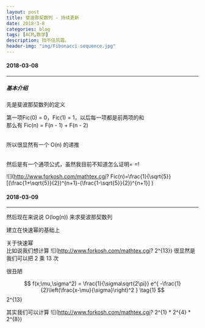 ```yaml
---
layout: post
title: 斐波那契数列 - 持续更新
date: 2018-3-8
categories: blog
tags: [ACM,数学]
description: 挡不住风霜。
header-img: "img/Fibonacci sequence.jpg"
---
```


#### 2018-03-08
***

##### 基本介绍

先是斐波那契数列的定义

第一项Fic(0) = 0，Fic(1) = 1，以后每一项都是前两项的和<br>
那么有    Fic(n) = F(n - 1) + F(n - 2)<br><br>

所以很显然有一个 O(n) 的递推<br><br>

然后是有一个通项公式，虽然我目前不知道怎么证明= =!<br>

![](http://www.forkosh.com/mathtex.cgi? Fic(n)=\frac{1}{\sqrt{5}}[(\frac{1+\sqrt{5}}{2})^{n+1}-(\frac{1-\sqrt{5}}{2})^{n+1}]
)

#### 2018-03-09
***

然后现在来说说 O(log(n)) 来求斐波那契数列<br>

建立在快速幂的基础上<br>

关于快速幂<br>
比如说我们想计算 ![](http://www.forkosh.com/mathtex.cgi? 2^{13})
很显然是我们可以把 2 乘 13 次<br>

很丑陋<br>

$$
f(x;\mu,\sigma^2) = \frac{1}{\sigma\sqrt{2\pi}} e^{ -\frac{1}{2}\left(\frac{x-\mu}{\sigma}\right)^2 } \tag{1}
$$
2^{13}

其实我们可以计算 ![](http://www.forkosh.com/mathtex.cgi? 2^{1} * 2^{4} * 2^{8})

